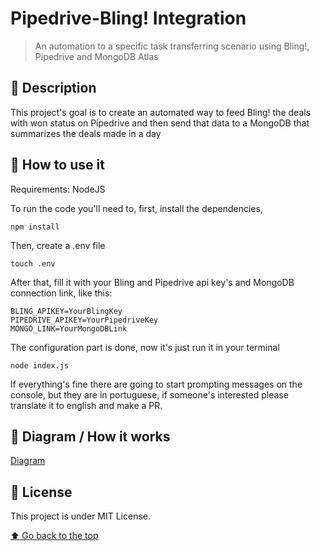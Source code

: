 # Pipedrive-Bling! Integration

> An automation to a specific task transferring scenario using Bling!, Pipedrive and MongoDB Atlas

## 📖 Description

This project's goal is to create an automated way to feed Bling! the deals with won status on Pipedrive and then send that data to a MongoDB that summarizes the deals made in a day

## 🚀 How to use it

Requirements: NodeJS

To run the code you'll need to, first, install the dependencies,

```
npm install
```

Then, create a .env file

```
touch .env
```

After that, fill it with your Bling and Pipedrive api key's and MongoDB connection link, like this:

```
BLING_APIKEY=YourBlingKey
PIPEDRIVE_APIKEY=YourPipedriveKey
MONGO_LINK=YourMongoDBLink
```

The configuration part is done, now it's just run it in your terminal

```
node index.js
```

If everything's fine there are going to start prompting messages on the console, but they are in portuguese, if someone's interested please translate it to english and make a PR.

## 🔶 Diagram / How it works

[Diagram](https://github.com/abdulhdr/pipedrive-bling-integration/blob/master/Blank%20diagram.png)

## 📝 License

This project is under MIT License.

[⬆ Go back to the top](#nome-do-projeto)<br>
